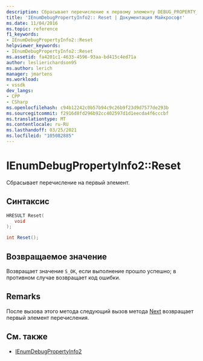 ```yaml
---
description: Сбрасывает перечисление к первому элементу DEBUG_PROPERTY_INFO.
title: 'IEnumDebugPropertyInfo2:: Reset | Документация Майкрософт'
ms.date: 11/04/2016
ms.topic: reference
f1_keywords:
- IEnumDebugPropertyInfo2::Reset
helpviewer_keywords:
- IEnumDebugPropertyInfo2::Reset
ms.assetid: fa4201c1-4633-4596-93aa-bd415c4ed71a
author: leslierichardson95
ms.author: lerich
manager: jmartens
ms.workload:
- vssdk
dev_langs:
- CPP
- CSharp
ms.openlocfilehash: c94b12242c0b57b94c9c26b9f23d9d7577de293b
ms.sourcegitcommit: f2916d8fd296b92cc402597d1d1eecda4f6cccbf
ms.translationtype: MT
ms.contentlocale: ru-RU
ms.lasthandoff: 03/25/2021
ms.locfileid: "105082885"
---
```

# <a name="ienumdebugpropertyinfo2reset"></a>IEnumDebugPropertyInfo2::Reset
Сбрасывает перечисление на первый элемент.

## <a name="syntax"></a>Синтаксис

```cpp
HRESULT Reset(
   void
);
```

```csharp
int Reset();
```

## <a name="return-value"></a>Возвращаемое значение
 Возвращает значение `S_OK`, если выполнение прошло успешно; в противном случае возвращает код ошибки.

## <a name="remarks"></a>Remarks
 После вызова этого метода следующий вызов метода [Next](../../../extensibility/debugger/reference/ienumdebugpropertyinfo2-next.md) возвращает первый элемент перечисления.

## <a name="see-also"></a>См. также
- [IEnumDebugPropertyInfo2](../../../extensibility/debugger/reference/ienumdebugpropertyinfo2.md)
